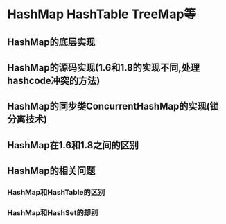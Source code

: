 # HashMap HashTable TreeMap等
## HashMap的底层实现
## HashMap的源码实现(1.6和1.8的实现不同,处理hashcode冲突的方法)
## HashMap的同步类ConcurrentHashMap的实现(锁分离技术)
## HashMap在1.6和1.8之间的区别
## HashMap的相关问题
### HashMap和HashTable的区别
### HashMap和HashSet的却别
